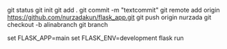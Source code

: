 git status
git init
git add .
git commit -m  "textcommit"
git remote add origin https://github.com/nurzadakun/flask_app.git
git push origin nurzada
git checkout -b alinabranch
git branch


set FLASK_APP=main
set FLASK_ENV=development
flask run